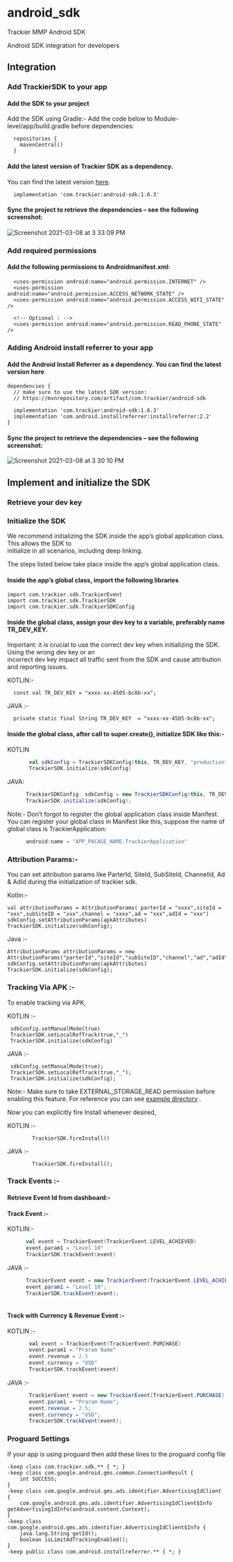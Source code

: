 # android_sdk
Trackier MMP Android SDK

Android SDK integration for developers
 
## Integration
 
### Add TrackierSDK to your app
 
#### Add the SDK to your project
 
  Add the SDK using Gradle:- Add the code below to Module-level/app/build.gradle before
  dependencies:
```
  repositories {
    mavenCentral()
  }
```

#### Add the latest version of Trackier SDK as a dependency.

You can find the latest version [here](https://mvnrepository.com/artifact/com.trackier/android-sdk).
```
  implementation 'com.trackier:android-sdk:1.6.3'
```
 
#### Sync the project to retrieve the dependencies – see the following screenshot:

![Screenshot 2021-03-08 at 3 33 09 PM](https://user-images.githubusercontent.com/34488320/110306675-1423ca80-8024-11eb-9117-07ed04c5072c.jpg)
 
### Add required permissions

#### Add the following permissions to Androidmanifest.xml:
  
```
  <uses-permission android:name="android.permission.INTERNET" />
  <uses-permission android:name="android.permission.ACCESS_NETWORK_STATE" />
  <uses-permission android:name="android.permission.ACCESS_WIFI_STATE" />
 
  <!-- Optional : -->
  <uses-permission android:name="android.permission.READ_PHONE_STATE" />
```
 
### Adding Android install referrer to your app
 
#### Add the Android Install Referrer as a dependency. You can find the latest version here

```
dependencies {
  // make sure to use the latest SDK version:
  // https://mvnrepository.com/artifact/com.trackier/android-sdk   
 
  implementation 'com.trackier:android-sdk:1.6.3'
  implementation 'com.android.installreferrer:installreferrer:2.2'
}
```
 
#### Sync the project to retrieve the dependencies – see the following screenshot:
 
![Screenshot 2021-03-08 at 3 30 10 PM](https://user-images.githubusercontent.com/34488320/110306113-76300000-8023-11eb-9732-94598bae53ce.jpg)
 
 
## Implement and initialize the SDK
 
### Retrieve your dev key
 
### Initialize the SDK
  
   We recommend initializing the SDK inside the app’s global application class. This allows the SDK to  
   initialize in all scenarios, including deep linking.
 
  The steps listed below take place inside the app’s global application class.
 
#### Inside the app’s global class, import the following libraries
 
    import com.trackier.sdk.TrackierEvent
    import com.trackier.sdk.TrackierSDK
    import com.trackier.sdk.TrackierSDKConfig
 
#### Inside the global class, assign your dev key to a variable, preferably name TR_DEV_KEY.
 
   Important: it is crucial to use the correct dev key when initializing the SDK. Using the wrong dev key or an     
   incorrect dev key impact all traffic sent from the SDK and cause attribution and reporting issues.
 
 KOTLIN:-
 
      const val TR_DEV_KEY = "xxxx-xx-4505-bc8b-xx";
 
JAVA :-
 
      private static final String TR_DEV_KEY  = "xxxx-xx-4505-bc8b-xx";
 
#### Inside the global class, after call to super.create(), initialize SDK like this:-

KOTLIN
```kotlin
       val sdkConfig = TrackierSDKConfig(this, TR_DEV_KEY, "production")
       TrackierSDK.initialize(sdkConfig)
```
 
JAVA:
```java
      TrackierSDKConfig  sdkConfig = new TrackierSDKConfig(this, TR_DEV_KEY, "production");
      TrackierSDK.initialize(sdkConfig);
```
 
Note:- Don’t forgot to register the global application class inside Manifest. You can register your global class in Manifest like this, suppose the name of global class is TrackierApplication:

```java 
      android:name = "APP_PACAGE_NAME.TrackierApplication"
```

### Attribution Params:-

You can set attribution params like  ParterId, SiteId, SubSiteId, ChannelId, Ad & AdId during the initialization of trackier sdk.

Kotlin:-

    val attributionParams = AttributionParams( parterId = "xxxx",siteId = "xxx",subSiteID = "xxx",channel = "xxxx",ad = "xxx",adId = "xxx")
    sdkConfig.setAttributionParams(apkAttributes) 
    TrackierSDK.initialize(sdkConfig);

 Java :- 

    AttributionParams attributionParams = new AttributionParams("parterId","siteId","subSiteID","channel","ad","adId");
    sdkConfig.setAttributionParams(apkAttributes)
    TrackierSDK.initialize(sdkConfig);
    
### Tracking Via APK :-

To enable tracking via APK,

KOTLIN :-

	 sdkConfig.setManualMode(true)
	 TrackierSDK.setLocalRefTrack(true,"_")
	 TrackierSDK.initialize(sdkConfig)

JAVA :-

	 sdkConfig.setManualMode(true);
	 TrackierSDK.setLocalRefTrack(true,"_");
	 TrackierSDK.initialize(sdkConfig);

 Note:- Make sure to take EXTERNAL_STORAGE_READ permission before enabling this feature. For reference you can see [example directory](https://github.com/trackier/android_sdk/blob/master/TrackierSDK/example-app-kotlin/app/src/main/java/com/trackier/example_app_kotlin/MainActivity.kt) .


Now you can  explicitly fire Install whenever desired,

KOTLIN :-
 
            TrackierSDK.fireInstall()
	    
JAVA :- 

            TrackierSDK.fireInstall();


### Track Events :-
 
#### Retrieve Event Id from dashboard:-
 
 
 
 
#### Track Event :-
   
KOTLIN:-
```kotlin
      val event = TrackierEvent(TrackierEvent.LEVEL_ACHIEVED)
      event.param1 = "Level 10"
      TrackierSDK.trackEvent(event)
```

JAVA :-
```java
      TrackierEvent event = new TrackierEvent(TrackierEvent.LEVEL_ACHIEVED);
      event.param1 = "Level 10";
      TrackierSDK.trackEvent(event);
 
```
 
 
#### Track with Currency & Revenue Event :-
 
KOTLIN :-
```kotlin
       val event = TrackierEvent(TrackierEvent.PURCHASE)
       event.param1 = "Praram Name"
       event.revenue = 2.5
       event.currency = "USD"
       TrackierSDK.trackEvent(event)
```
 
JAVA :-
```java
       TrackierEvent event = new TrackierEvent(TrackierEvent.PURCHASE);
       event.param1 = "Praram Name";
       event.revenue = 2.5;
       event.currency = "USD";
       TrackierSDK.trackEvent(event);
```
### Proguard Settings

If your app is using proguard then add these lines to the proguard config file

```
-keep class com.trackier.sdk.** { *; }
-keep class com.google.android.gms.common.ConnectionResult {
    int SUCCESS;
}
-keep class com.google.android.gms.ads.identifier.AdvertisingIdClient {
    com.google.android.gms.ads.identifier.AdvertisingIdClient$Info getAdvertisingIdInfo(android.content.Context);
}
-keep class com.google.android.gms.ads.identifier.AdvertisingIdClient$Info {
    java.lang.String getId();
    boolean isLimitAdTrackingEnabled();
}
-keep public class com.android.installreferrer.** { *; }
```
